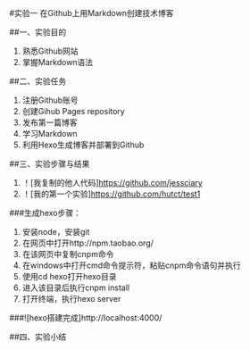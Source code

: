 #实验一 在Github上用Markdown创建技术博客

##一、实验目的
1.	熟悉Github网站
2.	掌握Markdown语法

##二、实验任务
1.	注册Github账号
2.	创建Gihub Pages repository
3. 	发布第一篇博客
4.	学习Markdown
5.	利用Hexo生成博客并部署到Github

##三、实验步骤与结果
1. ！[我复制的他人代码]https://github.com/jessciary
2. ！[我的第一个实验]https://github.com/hutct/test1

###生成hexo步骤：
1. 安装node，安装git
2. 在网页中打开http://npm.taobao.org/
3. 在该网页中复制cnpm命令
4. 在windows中打开cmd命令提示符，粘贴cnpm命令语句并执行
5. 使用cd hexo打开hexo目录
6. 进入该目录后执行cnpm install
7. 打开终端，执行hexo server

###![hexo搭建完成]http://localhost:4000/


##四、实验小结
